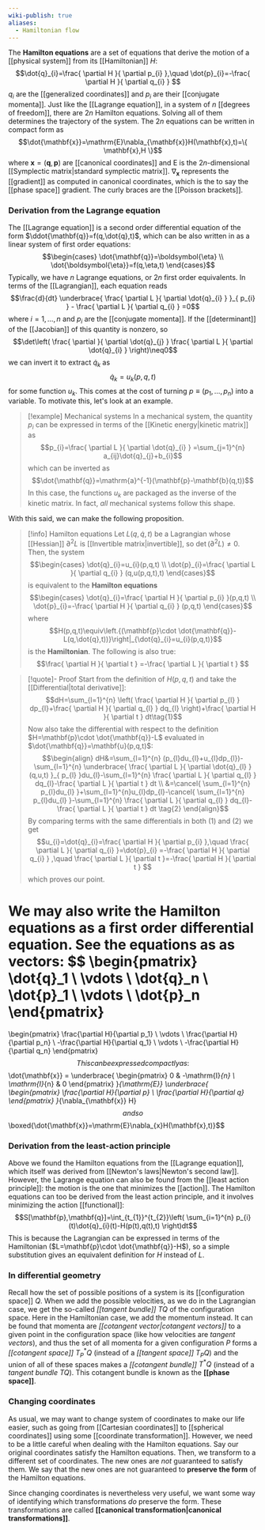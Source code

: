 ```yaml
---
wiki-publish: true
aliases:
  - Hamiltonian flow
---
```

The **Hamilton equations** are a set of equations that derive the motion of a [[physical system]] from its [[Hamiltonian]] $H$:
$$\dot{q}_{i}=\frac{ \partial H }{ \partial p_{i} },\quad \dot{p}_{i}=-\frac{ \partial H }{ \partial q_{i} }  $$
$q_{i}$ are the [[generalized coordinates]] and $p_{i}$ are their [[conjugate momenta]]. Just like the [[Lagrange equation]], in a system of $n$ [[degrees of freedom]], there are $2n$ Hamilton equations. Solving all of them determines the trajectory of the system. The $2n$ equations can be written in compact form as
$$\dot{\mathbf{x}}=\mathrm{E}\nabla_{\mathbf{x}}H(\mathbf{x},t)=\{ \mathbf{x},H \}$$
where $\mathbf{x}=(\mathbf{q},\mathbf{p})$ are [[canonical coordinates]] and $\mathrm{E}$ is the $2n$-dimensional [[Symplectic matrix|standard symplectic matrix]]. $\nabla_{\mathbf{x}}$ represents the [[gradient]] as computed in canonical coordinates, which is the to say the [[phase space]] gradient. The curly braces are the [[Poisson brackets]].
### Derivation from the Lagrange equation
The [[Lagrange equation]] is a second order differential equation of the form $\ddot{\mathbf{q}}=f(q,\dot{q},t)$, which can be also written in as a linear system of first order equations:
$$\begin{cases}
\dot{\mathbf{q}}=\boldsymbol{\eta} \\
\dot{\boldsymbol{\eta}}=f(q,\eta,t)
\end{cases}$$
Typically, we have $n$ Lagrange equations, or $2n$ first order equivalents. In terms of the [[Lagrangian]], each equation reads
$$\frac{d}{dt} \underbrace{ \frac{ \partial L }{ \partial \dot{q}_{i} } }_{ p_{i} } - \frac{ \partial L }{ \partial q_{i} } =0$$
where $i=1,\ldots,n$ and $p_{i}$ are the [[conjugate momenta]]. If the [[determinant]] of the [[Jacobian]] of this quantity is nonzero, so
$$\det\left( \frac{ \partial  }{ \partial \dot{q}_{j} } \frac{ \partial L }{ \partial \dot{q}_{i} }  \right)\neq0$$
we can invert it to extract $\dot{q}_{k}$ as
$$\dot{q}_{k}=u_{k}(p,q,t)$$
for some function $u_{k}$. This comes at the cost of turning $p\equiv(p_{1},\ldots,p_{n})$ into a variable. To motivate this, let's look at an example.

> [!example] Mechanical systems
> In a mechanical system, the quantity $p_{i}$ can be expressed in terms of the [[Kinetic energy|kinetic matrix]] as
> $$p_{i}=\frac{ \partial L }{ \partial \dot{q}_{i} } =\sum_{j=1}^{n} a_{ij}\dot{q}_{j}+b_{i}$$
> which can be inverted as
> $$\dot{\mathbf{q}}=\mathrm{a}^{-1}(\mathbf{p}-\mathbf{b}(q,t))$$
> In this case, the functions $u_{k}$ are packaged as the inverse of the kinetic matrix. In fact, *all* mechanical systems follow this shape.

With this said, we can make the following proposition.

> [!info] Hamilton equations
> Let $L(q,\dot{q},t)$ be a Lagrangian whose [[Hessian]] $\partial ^{2}L$ is [[Invertible matrix|invertible]], so $\det(\partial ^{2}L)\neq 0$. Then, the system
> $$\begin{cases}
> \dot{q}_{i}=u_{i}(p,q,t) \\
> \dot{p}_{i}=\frac{ \partial L }{ \partial q_{i} } (q,u(p,q,t),t)
> \end{cases}$$
> is equivalent to the **Hamilton equations**
> $$\begin{cases}
> \dot{q}_{i}=\frac{ \partial H }{ \partial p_{i} }(p,q,t) \\
> \dot{p}_{i}=-\frac{ \partial H }{ \partial q_{i} } (p,q,t)
> \end{cases}$$ 
> where
> $$H(p,q,t)\equiv\left.{(\mathbf{p}\cdot \dot{\mathbf{q}}-L(q,\dot{q},t))}\right|_{\dot{q}_{i}=u_{i}(p,q,t)}$$
> is the **Hamiltonian**. The following is also true:
> $$\frac{ \partial H }{ \partial t } =-\frac{ \partial L }{ \partial t } $$

> [!quote]- Proof
> Start from the definition of $H(p,q,t)$ and take the [[Differential|total derivative]]:
> $$dH=\sum_{l=1}^{n} \left( \frac{ \partial H }{ \partial p_{l} } dp_{l}+\frac{ \partial H }{ \partial q_{l} } dq_{l} \right)+\frac{ \partial H }{ \partial t } dt\tag{1}$$
> Now also take the differential with respect to the definition $H=\mathbf{p}\cdot \dot{\mathbf{q}}-L$ evaluated in $\dot{\mathbf{q}}=\mathbf{u}(p,q,t)$:
> $$\begin{align}
> dH&=\sum_{l=1}^{n} (p_{l}du_{l}+u_{l}dp_{l})-\sum_{l=1}^{n} \underbrace{ \frac{ \partial L }{ \partial \dot{q}_{l} }(q,u,t) }_{ p_{l} }du_{l}-\sum_{l=1}^{n} \frac{ \partial L }{ \partial q_{l} } dq_{l}-\frac{ \partial L }{ \partial t } dt  \\
> &=\cancel{ \sum_{l=1}^{n} p_{l}du_{l} }+\sum_{l=1}^{n}u_{l}dp_{l}-\cancel{ \sum_{l=1}^{n} p_{l}du_{l} }-\sum_{l=1}^{n} \frac{ \partial L }{ \partial q_{l} } dq_{l}-\frac{ \partial L }{ \partial t } dt \tag{2}
> \end{align}$$
> By comparing terms with the same differentials in both $(1)$ and $(2)$ we get
> $$u_{i}=\dot{q}_{i}=\frac{ \partial H }{ \partial p_{i} },\quad \frac{ \partial L }{ \partial q_{i} }=\dot{p}_{i} =-\frac{ \partial H }{ \partial q_{i} } ,\quad \frac{ \partial L }{ \partial t }=-\frac{ \partial H }{ \partial t }   $$
> which proves our point.

We may also write the Hamilton equations as a first order differential equation. See the equations as as vectors:
$$
\begin{pmatrix}
\dot{q}_1 \\
\vdots \\
\dot{q}_n \\
\dot{p}_1 \\
\vdots \\
\dot{p}_n
\end{pmatrix}
=
\begin{pmatrix}
\frac{\partial H}{\partial p_1} \\
\vdots \\
\frac{\partial H}{\partial p_n} \\
-\frac{\partial H}{\partial q_1} \\
\vdots \\
-\frac{\partial H}{\partial q_n}
\end{pmatrix}
$$
This can be expressed compactly as:
$$
\dot{\mathbf{x}} =
\underbrace{
\begin{pmatrix}
0 & -\mathrm{I}_{n} \\
\mathrm{I}_{n} & 0
\end{pmatrix}
}_{\mathrm{E}} 
\underbrace{
\begin{pmatrix}
\frac{\partial H}{\partial p} \\
\frac{\partial H}{\partial q}
\end{pmatrix}
}_{\nabla_{\mathbf{x}} H}
$$
and so
$$\boxed{\dot{\mathbf{x}}=\mathrm{E}\nabla_{x}H(\mathbf{x},t)}$$
### Derivation from the least-action principle
Above we found the Hamilton equations from the [[Lagrange equation]], which itself was derived from [[Newton's laws|Newton's second law]]. However, the Lagrange equation can also be found from the [[least action principle]]: the motion is the one that minimizes the [[action]]. The Hamilton equations can too be derived from the least action principle, and it involves minimizing the action [[functional]]:
$$S[\mathbf{p},\mathbf{q}]=\int_{t_{1}}^{t_{2}}\left( \sum_{i=1}^{n} p_{i}(t)\dot{q}_{i}(t)-H(p(t),q(t),t) \right)dt$$
 This is because the Lagrangian can be expressed in terms of the Hamiltonian ($L=\mathbf{p}\cdot \dot{\mathbf{q}}-H$), so a simple substitution gives an equivalent definition for $H$ instead of $L$.
### In differential geometry
Recall how the set of possible positions of a system is its [[configuration space]] $Q$. When we add the possible velocities, as we do in the Lagrangian case, we get the so-called *[[tangent bundle]]* $TQ$ of the configuration space. Here in the Hamiltonian case, we add the momentum instead. It can be found that momenta are *[[cotangent vector|cotangent vectors]]* to a given point in the configuration space (like how velocities are *tangent vectors*), and thus the set of all momenta for a given configuration $P$ forms a *[[cotangent space]]* $T^{*}_{P}Q$ (instead of a *[[tangent space]]* $T_{P}Q$) and the union of all of these spaces makes a *[[cotangent bundle]]* $T^{*}Q$ (instead of a *tangent bundle* $TQ$). This cotangent bundle is known as the **[[phase space]]**.
### Changing coordinates
As usual, we may want to change system of coordinates to make our life easier, such as going from [[Cartesian coordinates]] to [[spherical coordinates]] using some [[coordinate transformation]]. However, we need to be a little careful when dealing with the Hamilton equations. Say our original coordinates satisfy the Hamilton equations. Then, we transform to a different set of coordinates. The new ones are *not* guaranteed to satisfy them. We say that the new ones are not guaranteed to **preserve the form** of the Hamilton equations.

Since changing coordinates is nevertheless very useful, we want some way of identifying which transformations *do* preserve the form. These transformations are called **[[canonical transformation|canonical transformations]]**.
